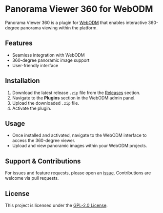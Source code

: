 # Panorama Viewer 360 for WebODM

Panorama Viewer 360 is a plugin for [WebODM](https://github.com/OpenDroneMap/WebODM) that enables interactive 360-degree panorama viewing within the platform.

## Features
- Seamless integration with WebODM
- 360-degree panoramic image support
- User-friendly interface

## Installation
1. Download the latest release `.zip` file from the [Releases](https://github.com/chacoff/PluginViewer360/releases/tag/viewer360) section.
2. Navigate to the **Plugins** section in the WebODM admin panel.
3. Upload the downloaded `.zip` file.
4. Activate the plugin.

## Usage
- Once installed and activated, navigate to the WebODM interface to access the 360-degree viewer.
- Upload and view panoramic images within your WebODM projects.

## Support & Contributions
For issues and feature requests, please open an [issue](https://github.com/chacoff/PluginViewer360/issues). Contributions are welcome via pull requests.

## License
This project is licensed under the [GPL-2.0 License](LICENSE).

